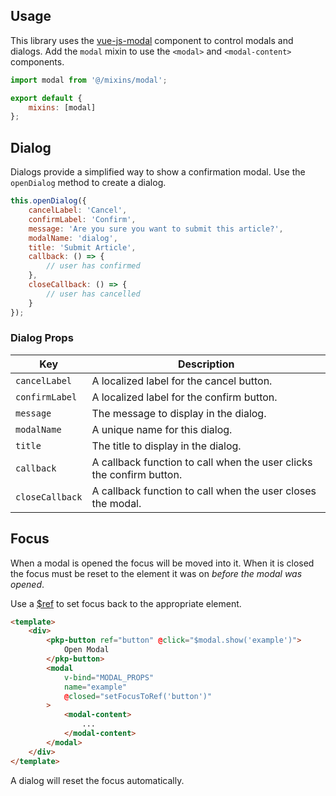 ## Usage

This library uses the [vue-js-modal](https://github.com/euvl/vue-js-modal) component to control modals and dialogs. Add the `modal` mixin to use the `<modal>` and `<modal-content>` components.

```js
import modal from '@/mixins/modal';

export default {
	mixins: [modal]
};
```

## Dialog

Dialogs provide a simplified way to show a confirmation modal. Use the `openDialog` method to create a dialog.

```js
this.openDialog({
	cancelLabel: 'Cancel',
	confirmLabel: 'Confirm',
	message: 'Are you sure you want to submit this article?',
	modalName: 'dialog',
	title: 'Submit Article',
	callback: () => {
		// user has confirmed
	},
	closeCallback: () => {
		// user has cancelled
	}
});
```

### Dialog Props

| Key | Description |
| --- | --- |
| `cancelLabel` | A localized label for the cancel button. |
| `confirmLabel` | A localized label for the confirm button. |
| `message` | The message to display in the dialog. |
| `modalName` | A unique name for this dialog. |
| `title` | The title to display in the dialog. |
| `callback` | A callback function to call when the user clicks the confirm button. |
| `closeCallback` | A callback function to call when the user closes the modal. |

## Focus

When a modal is opened the focus will be moved into it. When it is closed the focus must be reset to the element it was on _before the modal was opened_.

Use a [$ref](https://vuejs.org/v2/guide/components-edge-cases.html#Accessing-Child-Component-Instances-amp-Child-Elements) to set focus back to the appropriate element.

```html
<template>
	<div>
		<pkp-button ref="button" @click="$modal.show('example')">
			Open Modal
		</pkp-button>
		<modal
			v-bind="MODAL_PROPS"
			name="example"
			@closed="setFocusToRef('button')"
		>
			<modal-content>
				...
			</modal-content>
		</modal>
	</div>
</template>
```

A dialog will reset the focus automatically.